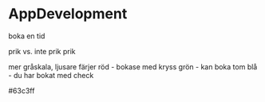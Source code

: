 # AppDevelopment

boka en tid 






prik vs. inte prik 
prik

mer gråskala, 
ljusare färjer 
  röd - bokase      med kryss
  grön - kan boka      tom 
  blå - du har bokat   med check


#63c3ff

